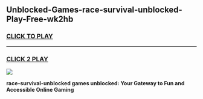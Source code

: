 
## Unblocked-Games-race-survival-unblocked-Play-Free-wk2hb
<h3>
<a href="https://premium76.site?title=race-survival-unblocked&ref=10A">CLICK TO PLAY</a></h3>
<hr>

<h3>
<a href="https://premium76.site?title=race-survival-unblocked&ref=10A">CLICK 2 PLAY</a>
  
</h3>

<a href="https://premium76.site?title=race-survival-unblocked&ref=10A"><img src="https://clearcache.store/games.png"></a>


**race-survival-unblocked games unblocked: Your Gateway to Fun and Accessible Online Gaming**
